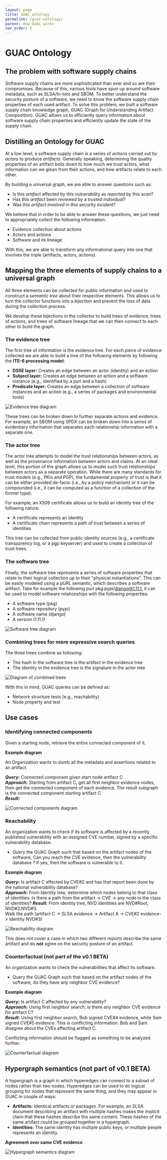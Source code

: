 ```yaml
---
layout: page
title: GUAC ontology
permalink: /guac-ontology/
parent: How GUAC works
nav_order: 2
---
```


# GUAC Ontology

## The problem with software supply chains

Software supply chains are more sophisticated than ever and so are their compromises. Because of this, various tools have spun up around software metadata, such as SLSA/In-toto and SBOM. To better understand the
security posture of a software, we need to know the software supply chain properties
of each used artifact. To solve this problem, we built a software
supply chain knowledge graph, GUAC (Graph for Understanding Artifact
Composition). GUAC allows us to efficiently query information about
software supply chain properties and efficiently update the state of the supply
chain.

## Distilling an Ontology for GUAC

At a low level, a software supply chain is a series of _actions_ carried out by
_actors_ to produce _artifacts._ Generally speaking, determining the quality
properties of an artifact boils down to how much we trust actors, what
information can we glean from their actions, and how artifacts relate to each
other.

By building a universal graph, we are able to answer questions such as:

- Is this _artifact_ affected by this _vulnerability_ as _reported_ by this
  _scan_?
- Has this _artifact_ been _reviewed_ by a _trusted individual_?
- Was this _artifact_ _involved_ in this security _incident_?

We believe that in order to be able to answer these questions, we just need to
appropriately collect the following information:

- Evidence collection about actions
- Actors and actions
- Software and its lineage

With this, we are able to transform any informational query into one that
involves the triple (artifacts, actors, actions).

## Mapping the three elements of supply chains to a universal graph

All three elements can be collected for public
information and used to construct a _semantic_ _tree_ about their respective
elements. This allows us to turn the collector functions into a
_bijection_ and prevent the loss of data during the collection process.

We develop these bijections in the collector to build trees of evidence, trees
of actions, and trees of software lineage that we can then connect to each other
to build the graph.

### The evidence tree

The first tree of information is the evidence tree. For each
piece of evidence collected we are able to build a tree of the following
elements by following the **ITE-6 processing model**:

- **DSSE layer:** Creates an edge between an actor (identity) and an action
- **Subject layer:** Creates an edge between an action and a software instance
   (e.g., identified by a purl and a hash)
- **Predicate layer:** Creates an edge between a collection of software instances
   and an action (e.g., a series of packages and environmental tools)
   
![Evidence tree diagram](assets/images/evidencetree.png)

These trees can be broken down to further separate actions and evidence. For
example, an SBOM using SPDX can be broken down into a series of evidentiary
information that separates each relationship information with a separate one.

### The actor tree

The actor tree attempts to model the trust relationships between actors, as well
as the provenance information between actors and claims. At an ideal level, this
portion of the graph allows us to model such trust relationships between actors
as a separate operation. While there are many standards for trust models (e.g.,
PKIx and PGP), the fundamental property of trust is that it can be either
provided de-facto (i.e., by a policy mechanism) or it can be compounded (i.e.,
it can be computed as a function of a collection of the former type).

For example, an X509 certificate allows us to build an identity tree of the
following nature:

- A certificate represents an identity
- A certificate chain represents a path of trust between a series of identities

This tree can be collected from public identity sources (e.g., a certificate
transparency log, or a pgp keyserver) and used to create a collection of trust
trees.

### The software tree

FInally, the software tree represents a series of software properties that
relate to their logical collection up to their "physical instantiations". This
can be easily modeled using a pURL semantic, which describes a software
artifact. Take for example the following purl pkg:pypi/django@1.11.1, it can be
used to model software relationships with the following properties:

- A software type (pkg)
- A software repository (pypi)
- A software name (django)
- A version (1.11.1)

![Software tree diagram](assets/images/softwaretree.png)

### Combining trees for more expressive search queries

The three trees combine as following:

- The hash in the software tree is the artifact in the evidence tree
- The identity in the evidence tree is the signature in the actor tree

![Diagram of combined trees](assets/images/combinedtrees.png)

With this in mind, GUAC queries can be defined as:

- Network structure tests (e.g., reachability)
- Node property and test

## Use cases

### Identifying connected components

Given a starting node, retrieve the entire connected component of it.

**Example diagram**

An Organization wants to dumb all the metadata and assertions related to an
artifact.

**_Query_:** Connected component given start node artifact C  
**_Approach_:** Starting from artifact C, get all first neighbor evidence nodes, then get the connected component of each evidence. The result subgraph is the connected component starting artifact C  
**_Result_:**

![Connected components diagram](assets/images/connectedcomponentsdiagram.png)

### Reachability

An organization wants to check if its software is affected by a recently
published vulnerability with an assigned CVE number, signed by a specific
vulnerability database.

- Query the GUAC Graph such that based on the artifact nodes of the software,
  Can you reach the CVE evidence, then the vulnerability database ? If yes, then
  the software is vulnerable to it.

**Example diagram**

**_Query_:** Is artifact C affected by CVE#2 and has that report been done by
the national vulnerability database?  
**_Approach_:** From Identity tree, determine which nodes belong to that class
of identities. Is there a path from the artifact -> CVE -> any node in the class
of identities?
**_Result_:** From identity tree, NVD identities are NVD#Root, NVD#2,NVD#3.  
Walk the path (artifact C -> SLSA evidence -> Artifact A -> CVE#2 evidence->
identity NVD#3)

![Reachability diagram](assets/images/reachabilitydiagram.png)

This does not cover a case in which two different reports describe the
same artifact and do **not** agree on the security posture of an artifact.

### Counterfactual (not part of the v0.1 BETA)

An organization wants to check the vulnerabilities that affect its software.

- Query the GUAC Graph such that based on the artifact nodes of the software, do
  they have any neighbor CVE evidence?

**Example diagram**

**_Query_:** Is artifact C affected by any vulnerability?  
**_Approach_:** Using first neighbor search, is there any neighbor CVE evidence
for artifact C?  
**_Result_:** Using first neighbor search, Bob signed CVE#4 evidence, while Sam
signed CVE#5 evidence. This is conflicting information. Bob and Sam disagree about the
CVEs affecting artifact C.

Conflicting information should be flagged as something to be analyzed further.  

![Counterfactual diagram](assets/images/counterfactualdiagram.png)

## Hypergraph semantics (not part of v0.1 BETA)

A hypergraph is a graph in which hyperedges can connect to a subset of nodes
rather than two nodes. Hyperedges can be used to do logical grouping for nodes
that represent the same thing, and they may appear in GUAC in couple of ways:

- **Artifacts:** Identical artifacts or packages. For example, an SLSA document
  describing an artifact with multiple hashes makes the implicit claim that
  these hashes describe the same content. These hashes of the same artifact
  could be grouped together in a hypergraph.
- **Identities:** The same identity has multiple public keys, or multiple people
  represents an identity.

**Agreement over same CVE evidence**

![Hypergraph semantics diagram](assets/images/semanticsdiagram.png)
